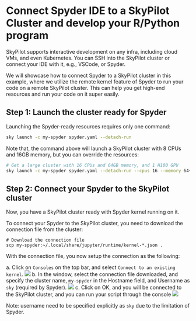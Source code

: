 # Connect Spyder IDE to a SkyPilot Cluster and develop your R/Python program

SkyPilot supports interactive development on any infra, including cloud VMs, and even Kubernetes. You can SSH into the SkyPilot cluster or connect your IDE with it, e.g., VSCode, or Spyder.


We will showcase how to connect Spyder to a SkyPilot cluster in this example, where we utilize the remote kernel feature of Spyder to run your code on a remote SkyPilot cluster. This can help you get high-end resources and run your code on it super easily.

## Step 1: Launch the cluster ready for Spyder

Launching the Spyder-ready resources requires only one command:

```bash
sky launch -c my-spyder spyder.yaml --detach-run
```

Note that, the command above will launch a SkyPilot cluster with 8 CPUs and 16GB memory, but you can override the resources:

```bash
# Get a large cluster with 16 CPUs and 64GB memory, and 1 H100 GPU
sky launch -c my-spyder spyder.yaml --detach-run --cpus 16 --memory 64+ --gpus H100:1
```

## Step 2: Connect your Spyder to the SkyPilot cluster

Now, you have a SkyPilot cluster ready with Spyder kernel running on it.

To connect your Spyder to the SkyPilot cluster, you need to download the connection file from the cluster:
```console
# Download the connection file
scp my-spyder:~/.local/share/jupyter/runtime/kernel-*.json .
```

With the connection file, you now setup the connection as the following:

a. Click on `Consoles` on the top bar, and select `Connect to an existing kernel`.
  ![](https://i.imgur.com/nUCwxxK.png)
b. In the window, select the connection file downloaded, and specify the cluster name, `my-spyder` in the Hostname field, and Username as `sky` (required by Spyder).
  ![](https://i.imgur.com/83Q0PYR.png)
c. Click on OK, and you will be connected to the SkyPilot cluster, and you can run your script through the console
  ![](https://i.imgur.com/2lePAxj.png)

Note: username need to be specified explicitly as `sky` due to the limitation of Spyder.
